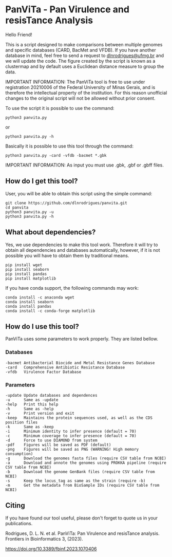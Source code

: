 # PanViTa - Pan Virulence and resisTance Analysis
Hello Friend!

This is a script designed to make comparisons between multiple genomes and specific databases (CARD, BacMet and VFDB).
If you have another database in mind, feel free to send a request to dlnrodrigues@ufmg.br and we will update the code.
The figure created by the script is known as a clustermap and by default uses a Euclidean distance measure to group the data.

IMPORTANT INFORMATION: The PanViTa tool is free to use under registration 20210006 of the Federal University of Minas Gerais, and is therefore the intellectual property of the institution. For this reason unofficial changes to the original script will not be allowed without prior consent.

To use the script it is possible to use the command:

```
python3 panvita.py
```

or

```
python3 panvita.py -h
```

Basically it is possible to use this tool through the command:

```
python3 panvita.py -card -vfdb -bacmet *.gbk
```

IMPORTANT INFORMATION: As input you must use .gbk, .gbf or .gbff files.

## How do I get this tool?
User, you will be able to obtain this script using the simple command:

```
git clone https://github.com/dlnrodrigues/panvita.git
cd panvita
python3 panvita.py -u
python3 panvita.py -h
```
## What about dependencies?
Yes, we use dependencies to make this tool work. Therefore it will try to obtain all dependencies and databases automatically, however, if it is not possible you will have to obtain them by traditional means.

```
pip install wget
pip install seaborn
pip install pandas
pip install matplotlib
```

If you have conda support, the following commands may work:
```
conda install -c anaconda wget
conda install seaborn
conda install pandas
conda install -c conda-forge matplotlib
```
## How do I use this tool?
PanViTa uses some parameters to work properly. They are listed bellow.
### Databases
```
-bacmet Antibacterial Biocide and Metal Resistance Genes Database
-card   Comprehensive Antibiotic Resistance Database
-vfdb   Virulence Factor Database
```
### Parameters
```
-update Update databases and dependences
-u      Same as -update
-help   Print this help
-h      Same as -help
-v      Print version and exit
-keep   Maintains the protein sequences used, as well as the CDS position files
-k      Same as -keep
-i      Minimum identity to infer presence (default = 70)
-c      Minimum coverage to infer presence (default = 70)
-d      Force to use DIAMOND from system
-pdf    Figures will be saved as PDF (default)
-png    Figures will be saved as PNG (WARNING! High memory consumption)
-g      Download the genomes fasta files (require CSV table from NCBI)
-a      Download and annote the genomes using PROKKA pipeline (require CSV table from NCBI)
-b      Download the genome GenBank files (require CSV table from NCBI)
-s      Keep the locus_tag as same as the strain (require -b)
-m      Get the metadata from BioSample IDs (require CSV table from NCBI)
```
## Citing
If you have found our tool useful, please don't forget to quote us in your publications.

Rodrigues, D. L. N. et al. PanViTa: Pan Virulence and resisTance analysis. Frontiers in Bioinformatics 3, (2023).

https://doi.org/10.3389/fbinf.2023.1070406
